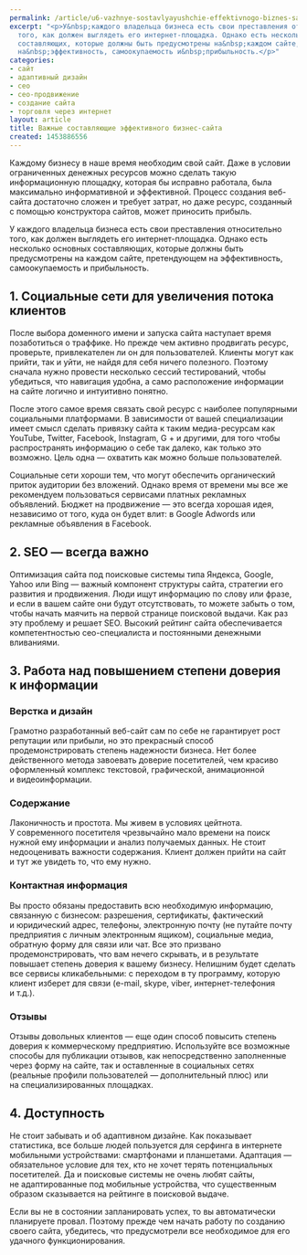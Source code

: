 ```yaml
---
permalink: /article/u6-vazhnye-sostavlyayushchie-effektivnogo-biznes-sayta
excerpt: "<p>У&nbsp;каждого владельца бизнеса есть свои преставления относительно
  того, как должен выглядеть его интернет-площадка. Однако есть несколько основных
  составляющих, которые должны быть предусмотрены на&nbsp;каждом сайте, претендующем
  на&nbsp;эффективность, самоокупаемость и&nbsp;прибыльность.</p>"
categories:
- сайт
- адаптивный дизайн
- сео
- сео-продвижение
- создание сайта
- торговля через интернет
layout: article
title: Важные составляющие эффективного бизнес-сайта
created: 1453886556
---
```

<p>Каждому бизнесу в&nbsp;наше время необходим свой сайт. Даже в&nbsp;условии ограниченных денежных ресурсов можно сделать такую информационную площадку, которая&nbsp;бы исправно работала, была максимально информативной и&nbsp;эффективной. Процесс создания веб-сайта достаточно сложен и&nbsp;требует затрат, но&nbsp;даже ресурс, созданный с&nbsp;помощью конструктора сайтов, может приносить прибыль.</p>
<p>У&nbsp;каждого владельца бизнеса есть свои преставления относительно того, как должен выглядеть его интернет-площадка. Однако есть несколько основных составляющих, которые должны быть предусмотрены на&nbsp;каждом сайте, претендующем на&nbsp;эффективность, самоокупаемость и&nbsp;прибыльность.</p>
<h2>1. Социальные сети для увеличения потока клиентов</h2>
<p>После выбора доменного имени и&nbsp;запуска сайта наступает время позаботиться о&nbsp;траффике. Но&nbsp;прежде чем активно продвигать ресурс, проверьте, привлекателен&nbsp;ли он&nbsp;для пользователей. Клиенты могут как прийти, так и&nbsp;уйти, не&nbsp;найдя для себя ничего полезного. Поэтому сначала нужно провести несколько сессий тестирований, чтобы убедиться, что навигация удобна, а&nbsp;само расположение информации на&nbsp;сайте логично и&nbsp;интуитивно понятно. </p>
<p>После этого самое время связать свой ресурс с&nbsp;наиболее популярными социальными платформами. В&nbsp;зависимости от&nbsp;вашей специализации имеет смысл сделать привязку сайта к&nbsp;таким медиа-ресурсам как YouTube, Twitter, Facebook, Instagram, G + и&nbsp;другими, для того чтобы распространять информацию о&nbsp;себе так далеко, как только это возможно. Цель одна&nbsp;— охватить как можно больше пользователей.</p>
<p>Социальные сети хороши тем, что могут обеспечить органический приток аудитории без вложений. Однако время от&nbsp;времени мы&nbsp;все&nbsp;же рекомендуем пользоваться сервисами платных рекламных объявлений. Бюджет на&nbsp;продвижение&nbsp;— это всегда хорошая идея, независимо от&nbsp;того, куда он&nbsp;будет влит: в&nbsp;Google Adwords или рекламные объявления в&nbsp;Facebook.</p>
<h2>2. SEO&nbsp;— всегда важно</h2>
<p>Оптимизация сайта под поисковые системы типа Яндекса, Google, Yahoo или Bing&nbsp;— важный компонент структуры сайта, стратегии его развития и&nbsp;продвижения. Люди ищут информацию по&nbsp;слову или фразе, и&nbsp;если в&nbsp;вашем сайте они будут отсутствовать, то&nbsp;можете забыть о&nbsp;том, чтобы начать маячить на&nbsp;первой странице поисковой выдачи. Как раз эту проблему и&nbsp;решает SEO. Высокий рейтинг сайта обеспечивается компетентностью сео-специалиста и&nbsp;постоянными денежными вливаниями.</p>
<h2>3. Работа над повышением степени доверия к&nbsp;информации </h2>
<h3>Верстка и&nbsp;дизайн</h3>
<p>Грамотно разработанный веб-сайт сам по&nbsp;себе не&nbsp;гарантирует рост репутации или прибыли, но&nbsp;это прекрасный способ продемонстрировать степень надежности бизнеса. Нет более действенного метода завоевать доверие посетителей, чем красиво оформленный комплекс текстовой, графической, анимационной и&nbsp;видеоинформации.</p>
<h3>Содержание</h3>
<p>Лаконичность и&nbsp;простота. Мы&nbsp;живем в&nbsp;условиях цейтнота. У&nbsp;современного посетителя чрезвычайно мало времени на&nbsp;поиск нужной ему информации и&nbsp;анализ получаемых данных. Не&nbsp;стоит недооценивать важности содержания. Клиент должен прийти на&nbsp;сайт и&nbsp;тут&nbsp;же увидеть&nbsp;то, что ему нужно.</p>
<h3>Контактная информация</h3>
<p>Вы&nbsp;просто обязаны предоставить всю необходимую информацию, связанную с&nbsp;бизнесом: разрешения, сертификаты, фактический и&nbsp;юридический адрес, телефоны, электронную почту (не&nbsp;путайте почту предприятия с&nbsp;личным электронным ящиком), социальные медиа, обратную форму для связи или чат. Все это призвано продемонстрировать, что вам нечего скрывать, и&nbsp;в&nbsp;результате повышает степень доверия к&nbsp;вашему бизнесу. Нелишним будет сделать все сервисы кликабельными: с&nbsp;переходом в&nbsp;ту&nbsp;программу, которую клиент изберет для связи (e-mail, skype, viber, интернет-телефония и&nbsp;т.д.).</p>
<h3>Отзывы</h3>
<p>Отзывы довольных клиентов&nbsp;— еще один способ повысить степень доверия к&nbsp;коммерческому предприятию. Используйте все возможные способы для публикации отзывов, как непосредственно заполненные через форму на&nbsp;сайте, так и&nbsp;оставленные в&nbsp;социальных сетях (реальные профили пользователей&nbsp;— дополнительный плюс) или на&nbsp;специализированных площадках.</p>
<h2>4. Доступность</h2>
<p>Не&nbsp;стоит забывать и&nbsp;об&nbsp;адаптивном дизайне. Как показывает статистика, все больше людей пользуется для серфинга в&nbsp;интернете мобильными устройствами: смартфонами и&nbsp;планшетами. Адаптация&nbsp;— обязательное условие для тех, кто не&nbsp;хочет терять потенциальных посетителей. Да&nbsp;и&nbsp;поисковые системы не&nbsp;очень любят сайты, не&nbsp;адаптированные под мобильные устройства, что существенным образом сказывается на&nbsp;рейтинге в&nbsp;поисковой выдаче.</p>
<p>Если вы&nbsp;не&nbsp;в&nbsp;состоянии запланировать успех, то&nbsp;вы&nbsp;автоматически планируете провал. Поэтому прежде чем начать работу по&nbsp;созданию своего сайта, убедитесь, что предусмотрели все необходимое для его удачного функционирования.</p>

